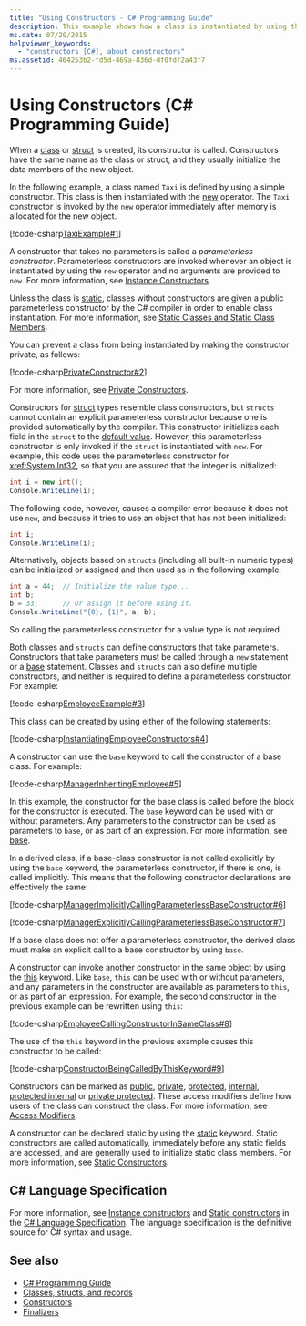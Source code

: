 ```yaml
---
title: "Using Constructors - C# Programming Guide"
description: This example shows how a class is instantiated by using the new operator in C#. The simple constructor is invoked after memory is allocated for the new object.
ms.date: 07/20/2015
helpviewer_keywords: 
  - "constructors [C#], about constructors"
ms.assetid: 464253b2-fd5d-469a-836d-df0fdf2a43f7
---
```

# Using Constructors (C# Programming Guide)

When a [class](../../language-reference/keywords/class.md) or [struct](../../language-reference/builtin-types/struct.md) is created, its constructor is called. Constructors have the same name as the class or struct, and they usually initialize the data members of the new object.  
  
 In the following example, a class named `Taxi` is defined by using a simple constructor. This class is then instantiated with the [new](../../language-reference/operators/new-operator.md) operator. The `Taxi` constructor is invoked by the `new` operator immediately after memory is allocated for the new object.  
  
 [!code-csharp[TaxiExample#1](snippets/using-constructors/Program.cs#1)]
  
 A constructor that takes no parameters is called a *parameterless constructor*. Parameterless constructors are invoked whenever an object is instantiated by using the `new` operator and no arguments are provided to `new`. For more information, see [Instance Constructors](./instance-constructors.md).  
  
 Unless the class is [static](../../language-reference/keywords/static.md), classes without constructors are given a public parameterless constructor by the C# compiler in order to enable class instantiation. For more information, see [Static Classes and Static Class Members](./static-classes-and-static-class-members.md).  
  
 You can prevent a class from being instantiated by making the constructor private, as follows:  
  
 [!code-csharp[PrivateConstructor#2](snippets/using-constructors/Program.cs#2)]
  
 For more information, see [Private Constructors](./private-constructors.md).  
  
 Constructors for [struct](../../language-reference/builtin-types/struct.md) types resemble class constructors, but `structs` cannot contain an explicit parameterless constructor because one is provided automatically by the compiler. This constructor initializes each field in the `struct` to the [default value](../../language-reference/builtin-types/default-values.md). However, this parameterless constructor is only invoked if the `struct` is instantiated with `new`. For example, this code uses the parameterless constructor for <xref:System.Int32>, so that you are assured that the integer is initialized:  
  
```csharp  
int i = new int();  
Console.WriteLine(i);  
```  
  
 The following code, however, causes a compiler error because it does not use `new`, and because it tries to use an object that has not been initialized:  
  
```csharp  
int i;  
Console.WriteLine(i);  
```  
  
 Alternatively, objects based on `structs` (including all built-in numeric types) can be initialized or assigned and then used as in the following example:  
  
```csharp  
int a = 44;  // Initialize the value type...  
int b;  
b = 33;      // Or assign it before using it.  
Console.WriteLine("{0}, {1}", a, b);  
```  
  
 So calling the parameterless constructor for a value type is not required.  
  
 Both classes and `structs` can define constructors that take parameters. Constructors that take parameters must be called through a `new` statement or a [base](../../language-reference/keywords/base.md) statement. Classes and `structs` can also define multiple constructors, and neither is required to define a parameterless constructor. For example:  
  
 [!code-csharp[EmployeeExample#3](snippets/using-constructors/Program.cs#3)]
  
 This class can be created by using either of the following statements:  
  
 [!code-csharp[InstantiatingEmployeeConstructors#4](snippets/using-constructors/Program.cs#4)]
  
 A constructor can use the `base` keyword to call the constructor of a base class. For example:  
  
 [!code-csharp[ManagerInheritingEmployee#5](snippets/using-constructors/Program.cs#5)]
  
 In this example, the constructor for the base class is called before the block for the constructor is executed. The `base` keyword can be used with or without parameters. Any parameters to the constructor can be used as parameters to `base`, or as part of an expression. For more information, see [base](../../language-reference/keywords/base.md).  
  
 In a derived class, if a base-class constructor is not called explicitly by using the `base` keyword, the parameterless constructor, if there is one, is called implicitly. This means that the following constructor declarations are effectively the same:  
  
 [!code-csharp[ManagerImplicitlyCallingParameterlessBaseConstructor#6](snippets/using-constructors/Program.cs#6)]
  
 [!code-csharp[ManagerExplicitlyCallingParameterlessBaseConstructor#7](snippets/using-constructors/Program.cs#7)]
  
 If a base class does not offer a parameterless constructor, the derived class must make an explicit call to a base constructor by using `base`.  
  
 A constructor can invoke another constructor in the same object by using the [this](../../language-reference/keywords/this.md) keyword. Like `base`, `this` can be used with or without parameters, and any parameters in the constructor are available as parameters to `this`, or as part of an expression. For example, the second constructor in the previous example can be rewritten using `this`:  
  
 [!code-csharp[EmployeeCallingConstructorInSameClass#8](snippets/using-constructors/Program.cs#8)]
  
 The use of the `this` keyword in the previous example causes this constructor to be called:  
  
 [!code-csharp[ConstructorBeingCalledByThisKeyword#9](snippets/using-constructors/Program.cs#9)]
  
 Constructors can be marked as [public](../../language-reference/keywords/public.md), [private](../../language-reference/keywords/private.md), [protected](../../language-reference/keywords/protected.md), [internal](../../language-reference/keywords/internal.md), [protected internal](../../language-reference/keywords/protected-internal.md) or [private protected](../../language-reference/keywords/private-protected.md). These access modifiers define how users of the class can construct the class. For more information, see [Access Modifiers](./access-modifiers.md).  
  
 A constructor can be declared static by using the [static](../../language-reference/keywords/static.md) keyword. Static constructors are called automatically, immediately before any static fields are accessed, and are generally used to initialize static class members. For more information, see [Static Constructors](./static-constructors.md).  
  
## C# Language Specification  

For more information, see [Instance constructors](~/_csharplang/spec/classes.md#instance-constructors) and [Static constructors](~/_csharplang/spec/classes.md#static-constructors) in the [C# Language Specification](/dotnet/csharp/language-reference/language-specification/introduction). The language specification is the definitive source for C# syntax and usage.
  
## See also

- [C# Programming Guide](../index.md)
- [Classes, structs, and records](/dotnet/csharp/fundamentals/object-oriented)
- [Constructors](./constructors.md)
- [Finalizers](./destructors.md)
